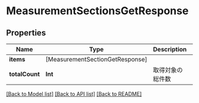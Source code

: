 # MeasurementSectionsGetResponse

## Properties
Name | Type | Description | Notes
------------ | ------------- | ------------- | -------------
**items** | [MeasurementSectionGetResponse] |  | 
**totalCount** | **Int** | 取得対象の総件数 | 

[[Back to Model list]](../README.md#documentation-for-models) [[Back to API list]](../README.md#documentation-for-api-endpoints) [[Back to README]](../README.md)



